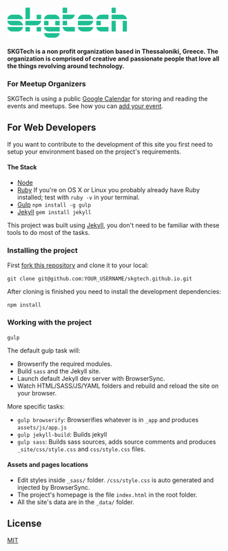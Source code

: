 [![Logo](assets/img/skgtech-logo.png  "SKGTech")](http://skgtech.io)

#### SKGTech is a non profit organization based in Thessaloniki, Greece. The organization is comprised of creative and passionate people that love all the things revolving around technology.

### For Meetup Organizers

SKGTech is using a public [Google Calendar](https://www.google.com/calendar/embed?src=2ul10sd9g30mnk1vpmcnnp5qv4%40group.calendar.google.com&ctz=Europe/Athens) for storing and reading the events and meetups. See how you can [add your event](http://skgtech.io/submit-event).

## For Web Developers

If you want to contribute to the development of this site you first need to setup your environment based on the project's requirements.

#### The Stack

 * [Node](http://nodejs.org/)
 * [Ruby](http://www.ruby-lang.org/en/downloads/) If you're on OS X or Linux you probably already have Ruby installed; test with `ruby -v` in your terminal.
 * [Gulp](http://gulpjs.com) `npm install -g gulp`
 * [Jekyll](http://jekyllrb.com/) `gem install jekyll`

This project was built using [Jekyll](http://jekyllrb.com/), you don't need to be familiar with these tools to do most of the tasks.

### Installing the project

First [fork this repository](https://github.com/skgtech/skgtech.github.io/fork) and clone it to your local:

```shell
git clone git@github.com:YOUR_USERNAME/skgtech.github.io.git
```

After cloning is finished you need to install the development dependencies:

```shell
npm install
```

### Working with the project

```shell
gulp
```

The default gulp task will:

* Browserify the required modules.
* Build `sass` and the Jekyll site.
* Launch default Jekyll dev server with BrowserSync.
* Watch HTML/SASS/JS/YAML folders and rebuild and reload the site on your browser.

More specific tasks:

* `gulp browserify`: Browserifies whatever is in `_app` and produces `assets/js/app.js`
* `gulp jekyll-build`: Builds jekyll
* `gulp sass`: Builds sass sources, adds source comments and produces `_site/css/style.css` and `css/style.css` files.

#### Assets and pages locations

* Edit styles inside `_sass/` folder. `/css/style.css` is auto generated and injected by BrowserSync.
* The project's homepage is the file `index.html` in the root folder.
* All the site's data are in the `_data/` folder.

## License

[MIT](http://opensource.org/licenses/MIT)
